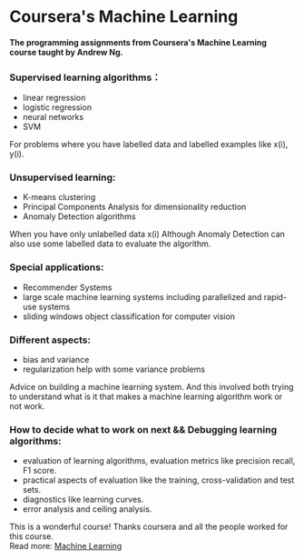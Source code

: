 # Coursera's Machine Learning

#### The programming assignments from Coursera's Machine Learning course taught by Andrew Ng.

### Supervised learning algorithms：

- linear regression 
- logistic regression
- neural networks
- SVM

For problems where you have labelled data and labelled examples like x(i), y(i).

### Unsupervised learning:
- K-means clustering
- Principal Components Analysis for dimensionality reduction 
- Anomaly Detection algorithms 

When you have only unlabelled data x(i) Although Anomaly Detection can also use some labelled data to evaluate the algorithm.

### Special applications: 
- Recommender Systems 
- large scale machine learning systems including parallelized and rapid-use systems 
- sliding windows object classification for computer vision

### Different aspects:
- bias and variance
- regularization help with some variance problems

Advice on building a machine learning system. And this involved both trying to understand what is it that makes a machine learning algorithm work or not work.

### How to decide what to work on next && Debugging learning algorithms:
- evaluation of learning algorithms, evaluation metrics like precision recall, F1 score.
- practical aspects of evaluation like the training, cross-validation and test sets. 
- diagnostics like learning curves.
- error analysis and ceiling analysis. 

This is a wonderful course! Thanks coursera and all the people worked for this course.\
Read more: [Machine Learning](https://class.coursera.org/ml/lecture/preview)
